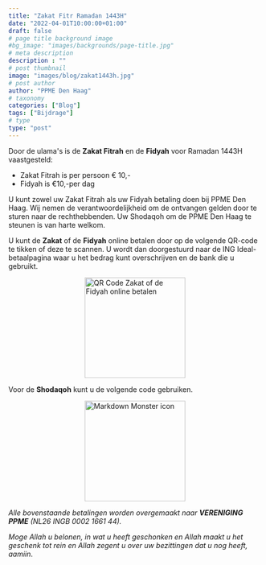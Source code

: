 ```yaml
---
title: "Zakat Fitr Ramadan 1443H"
date: "2022-04-01T10:00:00+01:00"
draft: false
# page title background image
#bg_image: "images/backgrounds/page-title.jpg"
# meta description
description : ""
# post thumbnail
image: "images/blog/zakat1443h.jpg"
# post author
author: "PPME Den Haag"
# taxonomy
categories: ["Blog"]
tags: ["Bijdrage"]
# type
type: "post"
---
```


Door de ulama's is de **Zakat Fitrah** en de **Fidyah** voor Ramadan 1443H vaastgesteld:

* Zakat Fitrah is per persoon € 10,-
* Fidyah is €10,-per dag

U kunt zowel uw Zakat Fitrah als uw Fidyah betaling doen bij PPME Den Haag. Wij nemen de verantwoordelijkheid om de ontvangen gelden
door te sturen naar de rechthebbenden. Uw Shodaqoh om de PPME Den Haag te steunen is van harte welkom.


U kunt de **Zakat** of de **Fidyah**  online betalen door op de volgende QR-code te tikken of deze te scannen.
U wordt dan doorgestuurd naar de ING Ideal-betaalpagina waar u het bedrag kunt overschrijven en de bank die u gebruikt.
</br>

<div style="display: flex;
justify-content: center;">
<a href="https://www.ing.nl/particulier/betaalverzoek/index.html?trxid=sdDvzYsxxFGKArJCoBWfk96fEPPTyEZa">
<img src="/images/blog/QRzakat.png"
     alt="QR Code Zakat of de Fidyah online betalen"
     style="width:200px;height:200px;" />
     </a>
</div>


Voor de **Shodaqoh** kunt u de volgende code gebruiken.
</br>
<div style="display: flex;
justify-content: center;">

<a href="https://www.ing.nl/particulier/betaalverzoek/index.html?trxid=bw7ZYQ9nqLmcwivt2hCLoyrLsDEqT36O">
<img src="/images/blog/QRsodaqoh.png"
     alt="Markdown Monster icon"
     style="width:200px;height:200px;" />
</a>    

</div>

*Alle bovenstaande betalingen worden overgemaakt naar **VERENIGING PPME** (NL26 INGB 0002 1661 44).*

*Moge Allah u belonen, in wat u heeft geschonken en Allah maakt u het geschenk tot rein en Allah
zegent u over uw bezittingen dat u nog heeft, aamiin*.
